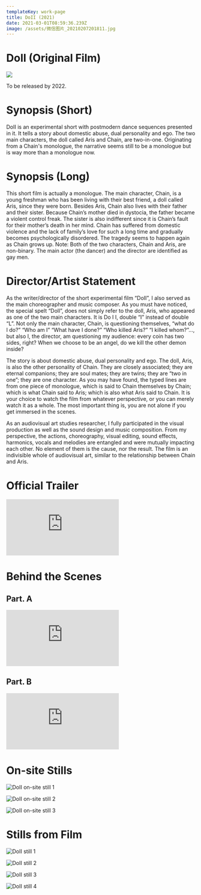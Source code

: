 ```yaml
---
templateKey: work-page
title: DoII (2021)
date: 2021-03-01T08:59:36.239Z
image: /assets/微信图片_20210207201811.jpg
---
```

# DoII (Original Film)

![](/assets/微信图片_20210207201811.jpg)

To be released by 2022.

<div class="lines-1"></div>

<div class="lines-1"></div>

# Synopsis (Short)

<div class="lines-1"></div>

DoII is an experimental short with postmodern dance sequences presented in it. It tells a story about domestic abuse, dual personality and ego. The two main characters, the doll called Aris and Chain, are two-in-one. Originating from a Chain's monologue, the narrative seems still to be a monologue but is way more than a monologue now. 

<div class="lines-1"></div>

# Synopsis (Long)

<div class="lines-1"></div>

This short film is actually a monologue. 
The main character, Chain, is a young freshman who has been living with their best friend, a doll called Aris, since they were born. Besides Aris, Chain also lives with their father and their sister. Because Chain’s mother died in dystocia, the father became a violent control freak. The sister is also indifferent since it is Chain’s fault for their mother’s death in her mind. Chain has suffered from domestic violence and the lack of family’s love for such a long time and gradually becomes psychologically disordered. The tragedy seems to happen again as Chain grows up. 
Note: Both of the two characters, Chain and Aris, are non-binary. The main actor (the dancer) and the director are identified as gay men.

<div class="lines-1"></div>

# Director/Artist Statement

<div class="lines-1"></div>

As the writer/director of the short experimental film “DoII”, I also served as the main choreographer and music composer. As you must have noticed, the special spelt “Doll”, does not simply refer to the doll, Aris, who appeared as one of the two main characters. It is Do I I, double “I” instead of double “L”. Not only the main character, Chain, is questioning themselves, “what do I do?” “Who am I” “What have I done?” “Who killed Aris?” “I killed whom?”..., but also I, the director, am questioning my audience: every coin has two sides, right? When we choose to be an angel, do we kill the other demon inside?

The story is about domestic abuse, dual personality and ego. The doll, Aris, is also the other personality of Chain. They are closely associated; they are eternal companions; they are soul mates; they are twins; they are “two in one”; they are one character. As you may have found, the typed lines are from one piece of monologue, which is said to Chain themselves by Chain; which is what Chain said to Aris; which is also what Aris said to Chain. It is your choice to watch the film from whatever perspective, or you can merely watch it as a whole. The most important thing is, you are not alone if you get immersed in the scenes.

As an audiovisual art studies researcher, I fully participated in the visual production as well as the sound design and music composition. From my perspective, the actions, choreography, visual editing, sound effects, harmonics, vocals and melodies are entangled and were mutually impacting each other. No element of them is the cause, nor the result. The film is an indivisible whole of audiovisual art, similar to the relationship between Chain and Aris.

<div class="lines-1"></div>

# Official Trailer

<div class="video-container"><iframe src="https://www.youtube.com/embed/O4lEewO6Hwo" class="video" frameborder="0" allow="accelerometer; autoplay; encrypted-media; gyroscope; picture-in-picture" allowfullscreen></iframe></div>

<div class="lines-1"></div>

# Behind the Scenes

<div class="lines-1"></div>

## Part. A

<div class="video-container"><iframe src="https://www.youtube.com/embed/DxnilaZLES4" class="video" frameborder="0" allow="accelerometer; autoplay; encrypted-media; gyroscope; picture-in-picture" allowfullscreen></iframe></div>

## Part. B

<div class="video-container"><iframe src="https://www.youtube.com/embed/4La3evvXCfE" class="video" frameborder="0" allow="accelerometer; autoplay; encrypted-media; gyroscope; picture-in-picture" allowfullscreen></iframe></div>

<div class="lines-1"></div>

# On-site Stills

<div class="lines-1"></div>

![DoII on-site still 1](/assets/微信图片_20210207194023.jpg#middle)

![DoII on-site still 2](/assets/微信图片_20210207194040.jpg#middle)

![DoII on-site still 3](/assets/微信图片_20210207194043.jpg#middle)

<div class="lines-1"></div>

# Stills from Film

<div class="lines-1"></div>

![DoII still 1](/assets/微信图片_20210301165554.png)

![DoII still 2](/assets/微信图片_20210301165551.jpg)

![DoII still 3](/assets/微信图片_20210301165549.jpg)

![DoII still 4](/assets/微信图片_20210301165538.jpg)